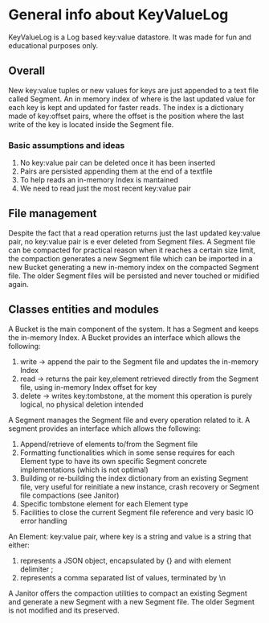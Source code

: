 # General info about KeyValueLog

KeyValueLog is a Log based key:value datastore.
It was made for fun and educational purposes only.

## Overall
New key:value tuples or new values for keys are just appended to a text file called Segment.
An in memory index of where is the last updated value for each key is kept and updated for faster reads. 
The index is a dictionary made of key:offset pairs, where the offset is the position where the last write of the key is located inside the Segment file.

### Basic assumptions and ideas 
1. No key:value pair can be deleted once it has been inserted
2. Pairs are persisted appending them at the end of a textfile
3. To help reads an in-memory Index is mantained
4. We need to read just the most recent key:value pair

## File management
Despite the fact that a read operation returns just the last updated key:value pair, no key:value pair is e ever deleted from Segment files.
A Segment file can be compacted for practical reason when it reaches a certain size limit, the compaction generates a new Segment file which can be imported in a new Bucket generating a new in-memory index on the compacted Segment file. The older Segment files will be persisted and never touched or midified again.

## Classes entities and modules
A Bucket is the main component of the system. It has a Segment and keeps the in-memory Index. A Bucket provides an interface which allows the following:
1. write -> append the pair to the Segment file and updates the in-memory Index
2. read -> returns the pair key,element retrieved directly from the Segment file, using in-memory Index offset for key
3. delete -> writes key:tombstone, at the moment this operation is purely logical, no physical deletion intended

A Segment manages the Segment file and every operation related to it. A segment provides an interface which allows the following:
1. Append/retrieve of elements to/from the Segment file
2. Formatting functionalities which in some sense requires for each Element type to have its own specific Segment concrete implementations (which is not optimal)
3. Building or re-building the index dictionary from an existing Segment file, very useful for reinitiate a new instance, crash recovery or Segment file compactions (see Janitor)
4. Specific tombstone element for each Element type 
5. Facilities to close the current Segment file reference and very basic IO error handling 

An Element: key:value pair, where key is a string and value is a string that either:
1. represents a JSON object, encapsulated by {} and with element delimiter ;
2. represents a comma separated list of values, terminated by \n

A Janitor offers the compaction utilities to compact an existing Segment and generate a new Segment with a new Segment file. The older Segment is not modified and its preserved.

